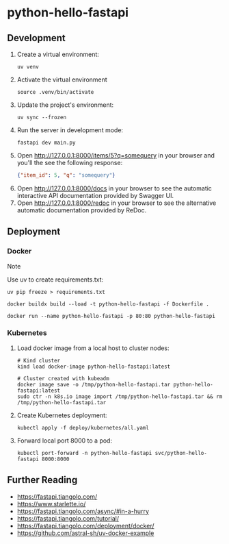# python-hello-fastapi

## Development

1. Create a virtual environment:
   ```
   uv venv
   ```
2. Activate the virtual environment
   ```
   source .venv/bin/activate
   ```
3. Update the project's environment:
   ```
   uv sync --frozen
   ```
4. Run the server in development mode:
   ```
   fastapi dev main.py
   ```
5. Open http://127.0.0.1:8000/items/5?q=somequery in your browser and you'll the see the following response:
   ``` json
   {"item_id": 5, "q": "somequery"}
   ```
6. Open http://127.0.0.1:8000/docs in your browser to see the automatic interactive API documentation provided by Swagger UI.
7. Open http://127.0.0.1:8000/redoc in your browser to see the alternative automatic documentation provided by ReDoc.

## Deployment
### Docker

> [!NOTE]
> Use uv to create requirements.txt:
> ```
> uv pip freeze > requirements.txt
> ```

```
docker buildx build --load -t python-hello-fastapi -f Dockerfile .
```

```
docker run --name python-hello-fastapi -p 80:80 python-hello-fastapi
```
### Kubernetes

1. Load docker image from a local host to cluster nodes:
   ```
   # Kind cluster
   kind load docker-image python-hello-fastapi:latest
   ```
   ```
   # Cluster created with kubeadm
   docker image save -o /tmp/python-hello-fastapi.tar python-hello-fastapi:latest
   sudo ctr -n k8s.io image import /tmp/python-hello-fastapi.tar && rm /tmp/python-hello-fastapi.tar
   ```
2. Create Kubernetes deployment:
   ```
   kubectl apply -f deploy/kubernetes/all.yaml
   ```
3. Forward local port 8000 to a pod:
   ```
   kubectl port-forward -n python-hello-fastapi svc/python-hello-fastapi 8000:8000
   ```

## Further Reading

* https://fastapi.tiangolo.com/
* https://www.starlette.io/
* https://fastapi.tiangolo.com/async/#in-a-hurry
* https://fastapi.tiangolo.com/tutorial/
* https://fastapi.tiangolo.com/deployment/docker/
* https://github.com/astral-sh/uv-docker-example